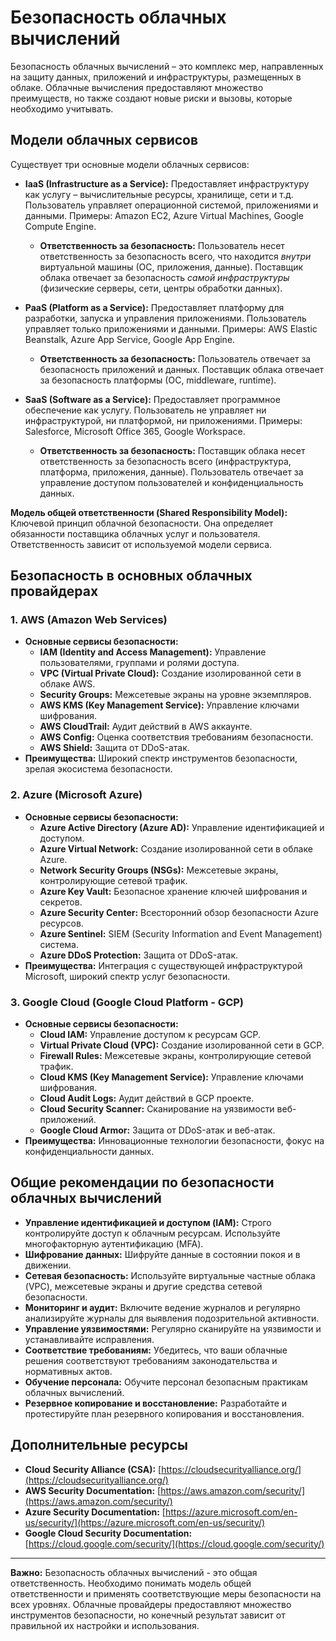 # Безопасность облачных вычислений

Безопасность облачных вычислений – это комплекс мер, направленных на защиту данных, приложений и инфраструктуры, размещенных в облаке.  Облачные вычисления предоставляют множество преимуществ, но также создают новые риски и вызовы, которые необходимо учитывать.

## Модели облачных сервисов

Существует три основные модели облачных сервисов:

*   **IaaS (Infrastructure as a Service):**  Предоставляет инфраструктуру как услугу – вычислительные ресурсы, хранилище, сети и т.д.  Пользователь управляет операционной системой, приложениями и данными.  Примеры: Amazon EC2, Azure Virtual Machines, Google Compute Engine.
    *   **Ответственность за безопасность:** Пользователь несет ответственность за безопасность всего, что находится *внутри* виртуальной машины (ОС, приложения, данные). Поставщик облака отвечает за безопасность *самой инфраструктуры* (физические серверы, сети, центры обработки данных).

*   **PaaS (Platform as a Service):** Предоставляет платформу для разработки, запуска и управления приложениями. Пользователь управляет только приложениями и данными. Примеры: AWS Elastic Beanstalk, Azure App Service, Google App Engine.
    *   **Ответственность за безопасность:** Пользователь отвечает за безопасность приложений и данных. Поставщик облака отвечает за безопасность платформы (ОС, middleware, runtime).

*   **SaaS (Software as a Service):** Предоставляет программное обеспечение как услугу. Пользователь не управляет ни инфраструктурой, ни платформой, ни приложениями.  Примеры: Salesforce, Microsoft Office 365, Google Workspace.
    *   **Ответственность за безопасность:** Поставщик облака несет ответственность за безопасность всего (инфраструктура, платформа, приложения, данные). Пользователь отвечает за управление доступом пользователей и конфиденциальность данных.

**Модель общей ответственности (Shared Responsibility Model):**  Ключевой принцип облачной безопасности. Она определяет обязанности поставщика облачных услуг и пользователя. Ответственность зависит от используемой модели сервиса.

## Безопасность в основных облачных провайдерах

### 1. AWS (Amazon Web Services)

*   **Основные сервисы безопасности:**
    *   **IAM (Identity and Access Management):**  Управление пользователями, группами и ролями доступа.
    *   **VPC (Virtual Private Cloud):**  Создание изолированной сети в облаке AWS.
    *   **Security Groups:**  Межсетевые экраны на уровне экземпляров.
    *   **AWS KMS (Key Management Service):**  Управление ключами шифрования.
    *   **AWS CloudTrail:**  Аудит действий в AWS аккаунте.
    *   **AWS Config:**  Оценка соответствия требованиям безопасности.
    *   **AWS Shield:**  Защита от DDoS-атак.
*   **Преимущества:** Широкий спектр инструментов безопасности, зрелая экосистема безопасности.

### 2. Azure (Microsoft Azure)

*   **Основные сервисы безопасности:**
    *   **Azure Active Directory (Azure AD):**  Управление идентификацией и доступом.
    *   **Azure Virtual Network:**  Создание изолированной сети в облаке Azure.
    *   **Network Security Groups (NSGs):**  Межсетевые экраны, контролирующие сетевой трафик.
    *   **Azure Key Vault:**  Безопасное хранение ключей шифрования и секретов.
    *   **Azure Security Center:**  Всесторонний обзор безопасности Azure ресурсов.
    *   **Azure Sentinel:**  SIEM (Security Information and Event Management) система.
    *   **Azure DDoS Protection:**  Защита от DDoS-атак.
*   **Преимущества:**  Интеграция с существующей инфраструктурой Microsoft, широкий спектр услуг безопасности.

### 3. Google Cloud (Google Cloud Platform - GCP)

*   **Основные сервисы безопасности:**
    *   **Cloud IAM:**  Управление доступом к ресурсам GCP.
    *   **Virtual Private Cloud (VPC):**  Создание изолированной сети в GCP.
    *   **Firewall Rules:**  Межсетевые экраны, контролирующие сетевой трафик.
    *   **Cloud KMS (Key Management Service):**  Управление ключами шифрования.
    *   **Cloud Audit Logs:**  Аудит действий в GCP проекте.
    *   **Cloud Security Scanner:**  Сканирование на уязвимости веб-приложений.
    *   **Google Cloud Armor:**  Защита от DDoS-атак и веб-атак.
*   **Преимущества:**  Инновационные технологии безопасности, фокус на конфиденциальности данных.

## Общие рекомендации по безопасности облачных вычислений

*   **Управление идентификацией и доступом (IAM):**  Строго контролируйте доступ к облачным ресурсам. Используйте многофакторную аутентификацию (MFA).
*   **Шифрование данных:**  Шифруйте данные в состоянии покоя и в движении.
*   **Сетевая безопасность:**  Используйте виртуальные частные облака (VPC), межсетевые экраны и другие средства сетевой безопасности.
*   **Мониторинг и аудит:**  Включите ведение журналов и регулярно анализируйте журналы для выявления подозрительной активности.
*   **Управление уязвимостями:**  Регулярно сканируйте на уязвимости и устанавливайте исправления.
*   **Соответствие требованиям:**  Убедитесь, что ваши облачные решения соответствуют требованиям законодательства и нормативных актов.
*   **Обучение персонала:** Обучите персонал безопасным практикам облачных вычислений.
*   **Резервное копирование и восстановление:** Разработайте и протестируйте план резервного копирования и восстановления.

## Дополнительные ресурсы

*   **Cloud Security Alliance (CSA):** [https://cloudsecurityalliance.org/](https://cloudsecurityalliance.org/)
*   **AWS Security Documentation:** [https://aws.amazon.com/security/](https://aws.amazon.com/security/)
*   **Azure Security Documentation:** [https://azure.microsoft.com/en-us/security/](https://azure.microsoft.com/en-us/security/)
*   **Google Cloud Security Documentation:** [https://cloud.google.com/security/](https://cloud.google.com/security/)

---

**Важно:** Безопасность облачных вычислений - это общая ответственность. Необходимо понимать модель общей ответственности и применять соответствующие меры безопасности на всех уровнях. Облачные провайдеры предоставляют множество инструментов безопасности, но конечный результат зависит от правильной их настройки и использования.
